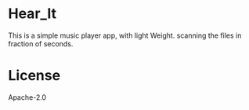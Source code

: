 # Hear_It
This is a simple music player app, with light Weight.
scanning the files in fraction of seconds.

# License
 Apache-2.0
